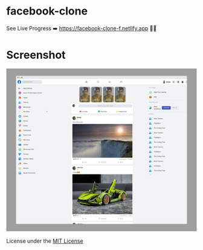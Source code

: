 # facebook-clone

See Live Progress ➡️ <a href="https://facebook-clone-f.netlify.app" target="_blank">https://facebook-clone-f.netlify.app</a> 🚀🚀

# Screenshot

<img src="src/assets/images/ss.jpeg" alt="screenshot" />

License under the [MIT License](LICENSE)